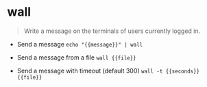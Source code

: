 # wall
> Write a message on the terminals of users currently logged in.

- Send a message
`echo "{{message}}" | wall`

- Send a message from a file
`wall {{file}}`

- Send a message with timeout (default 300)
`wall -t {{seconds}} {{file}}`
